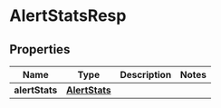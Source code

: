 # AlertStatsResp

## Properties
Name | Type | Description | Notes
------------ | ------------- | ------------- | -------------
**alertStats** | [**AlertStats**](AlertStats.md) |  | 
